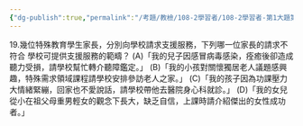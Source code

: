 ```yaml
---
{"dg-publish":true,"permalink":"/考題/教檢/108-2學習者/108-2學習者-第1大題第19題/","tags":["考題","題目","未完"]}
---
```


19.幾位特殊教育學生家長，分別向學校請求支援服務，下列哪一位家長的請求不符合  學校可提供支援服務的範疇？ 
(A)「我的兒子因感冒病毒感染，痊癒後卻造成聽力受損，請學校幫忙轉介聽障鑑定。」 
(B)「我的小孩對關懷獨居老人議題感興趣，特殊需求領域課程請學校安排參訪老人之家。」 
(C)「我的孩子因為功課壓力大情緒緊繃，回家也不愛說話，請學校帶他去醫院身心科就診。」 
(D)「我的女兒從小在祖父母重男輕女的觀念下長大，缺乏自信，上課時請介紹傑出的女性成功者。」 
